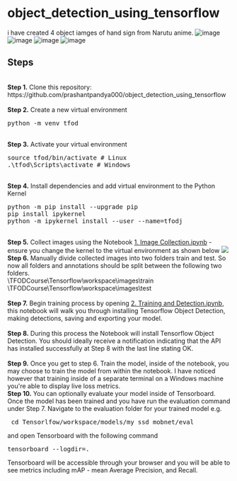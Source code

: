 ﻿# object_detection_using_tensorflow
 i have created 4 object iamges of hand sign from Narutu anime.
![image](https://user-images.githubusercontent.com/47704891/123641925-63df0980-d840-11eb-83cb-34e31ab0befc.png)
![image](https://user-images.githubusercontent.com/47704891/123641956-6ccfdb00-d840-11eb-91be-dae2a13aaf54.png)
![image](https://user-images.githubusercontent.com/47704891/123641989-72c5bc00-d840-11eb-8ac0-76f5ebebc933.png)
![image](https://user-images.githubusercontent.com/47704891/123642029-78bb9d00-d840-11eb-9a00-40ef423ad43e.png)


## Steps
<br />
<b>Step 1.</b> Clone this repository: https://github.com/prashantpandya000/object_detection_using_tensorflow
<br/><br/>
<b>Step 2.</b> Create a new virtual environment 
<pre>
python -m venv tfod
</pre> 
<br/>
<b>Step 3.</b> Activate your virtual environment
<pre>
source tfod/bin/activate # Linux
.\tfod\Scripts\activate # Windows 
</pre>
<br/>
<b>Step 4.</b> Install dependencies and add virtual environment to the Python Kernel
<pre>
python -m pip install --upgrade pip
pip install ipykernel
python -m ipykernel install --user --name=tfodj
</pre>
<br/>
<b>Step 5.</b> Collect images using the Notebook <a href="https://github.com/prashantpandya000/object_detection_using_tensorflow/blob/master/1.%20Image%20Collection.ipynb">1. Image Collection.ipynb</a> - ensure you change the kernel to the virtual environment as shown below
<img src="https://i.imgur.com/8yac6Xl.png"> 
<br/>
<b>Step 6.</b> Manually divide collected images into two folders train and test. So now all folders and annotations should be split between the following two folders. <br/>
\TFODCourse\Tensorflow\workspace\images\train<br />
\TFODCourse\Tensorflow\workspace\images\test
<br/><br/>
<b>Step 7.</b> Begin training process by opening <a href="https://github.com/prashantpandya000/object_detection_using_tensorflow/blob/master/2.%20Training%20and%20Detection.ipynb">2. Training and Detection.ipynb</a>, this notebook will walk you through installing Tensorflow Object Detection, making detections, saving and exporting your model. 
<br /><br/>
<b>Step 8.</b> During this process the Notebook will install Tensorflow Object Detection. You should ideally receive a notification indicating that the API has installed successfully at Step 8 with the last line stating OK.  
<br /> <br/>
<b>Step 9.</b> Once you get to step 6. Train the model, inside of the notebook, you may choose to train the model from within the notebook. I have noticed however that training inside of a separate terminal on a Windows machine you're able to display live loss metrics. 
<br />
<b>Step 10.</b> You can optionally evaluate your model inside of Tensorboard. Once the model has been trained and you have run the evaluation command under Step 7. Navigate to the evaluation folder for your trained model e.g. 
<pre> cd Tensorlfow/workspace/models/my_ssd_mobnet/eval</pre> 
and open Tensorboard with the following command
<pre>tensorboard --logdir=. </pre>
Tensorboard will be accessible through your browser and you will be able to see metrics including mAP - mean Average Precision, and Recall.
<br />

